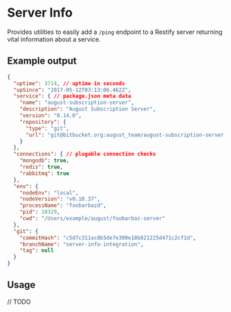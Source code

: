 # Server Info

Provides utilities to easily add a `/ping` endpoint to a Restify server 
returning vital information about a service.

## Example output

```json
{
  "uptime": 3714, // uptime in seconds
  "upSince": "2017-05-12T03:13:06.462Z",
  "service": { // package.json meta data
    "name": "august-subscription-server",
    "description": "August Subscription Server",
    "version": "0.14.0",
    "repository": {
      "type": "git",
      "url": "git@bitbucket.org:august_team/august-subscription-server.git"
    }
  },
  "connections": { // plugable connection checks
    "mongodb": true,
    "redis": true,
    "rabbitmq": true
  },
  "env": {
    "nodeEnv": "local",
    "nodeVersion": "v0.10.37",
    "processName": "foobarbazd",
    "pid": 10329,
    "cwd": "/Users/example/august/foobarbaz-server"
  },
  "git": {
    "commitHash": "c5d7c311ac8b5de7e309e18b821225d471c2cf1d",
    "branchName": "server-info-integration",
    "tag": null
  }
}
```

## Usage

// TODO
